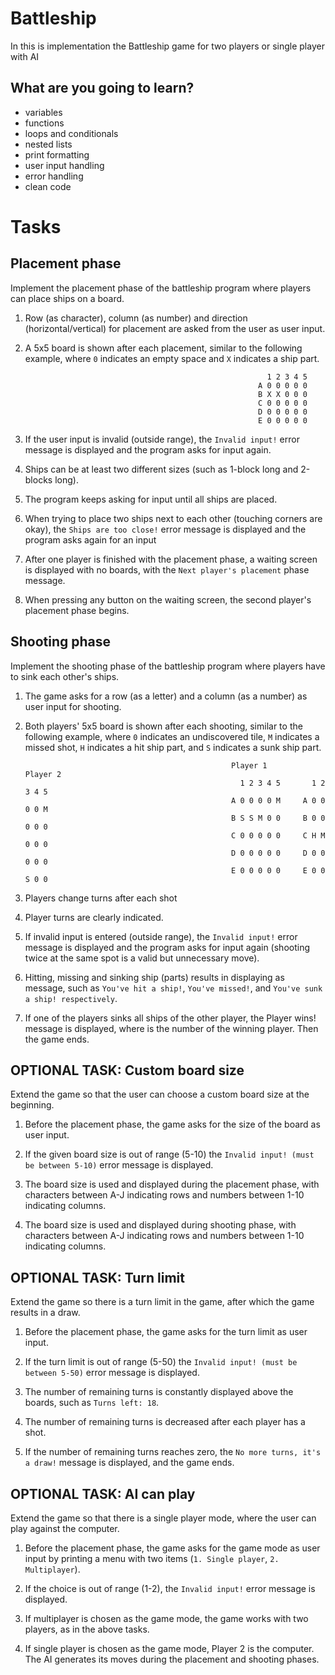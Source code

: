 # Battleship

In this is  implementation the Battleship game for two players or single player with AI
## What are you going to learn?
  - variables
  - functions
  - loops and conditionals
  - nested lists
  - print formatting
  - user input handling
  - error handling
  - clean code
  
# Tasks
## Placement phase
Implement the placement phase of the battleship program where players can place ships on a board.

  1. Row (as character), column (as number) and direction (horizontal/vertical) for placement are asked from the user as user input.

  2. A 5x5 board is shown after each placement, similar to the following example, where `0` indicates an empty space and `X` indicates a ship part.

                                                               1 2 3 4 5
                                                             A 0 0 0 0 0
                                                             B X X 0 0 0
                                                             C 0 0 0 0 0
                                                             D 0 0 0 0 0
                                                             E 0 0 0 0 0


  3. If the user input is invalid (outside range), the `Invalid input!` error message is displayed and the program asks for input again.

  4. Ships can be at least two different sizes (such as 1-block long and 2-blocks long).

  5. The program keeps asking for input until all ships are placed.

  6. When trying to place two ships next to each other (touching corners are okay), the `Ships are too close!` error message is displayed and the program asks again for an input

  7. After one player is finished with the placement phase, a waiting screen is displayed with no boards, with the `Next player's placement` phase message.

  8. When pressing any button on the waiting screen, the second player's placement phase begins.

## Shooting phase
  Implement the shooting phase of the battleship program where players have to sink each other's ships.

  1. The game asks for a row (as a letter) and a column (as a number) as user input for shooting.

  2. Both players' 5x5 board is shown after each shooting, similar to the following example, where `0` indicates an undiscovered tile, `M` indicates a missed shot, `H` indicates a hit ship part, and `S` indicates a sunk ship part.

  
                                                       Player 1        Player 2
                                                         1 2 3 4 5       1 2 3 4 5
                                                       A 0 0 0 0 M     A 0 0 0 0 M
                                                       B S S M 0 0     B 0 0 0 0 0
                                                       C 0 0 0 0 0     C H M 0 0 0
                                                       D 0 0 0 0 0     D 0 0 0 0 0
                                                       E 0 0 0 0 0     E 0 0 S 0 0
  3. Players change turns after each shot

  4. Player turns are clearly indicated.

  5. If invalid input is entered (outside range), the `Invalid input!` error message is displayed and the program asks for input again (shooting twice at the same spot is a valid but unnecessary move).

  6. Hitting, missing and sinking ship (parts) results in displaying as message, such as `You've hit a ship!`, `You've missed!`, and `You've sunk a ship! respectively`.

  7. If one of the players sinks all ships of the other player, the Player <n> wins! message is displayed, where is the number of the winning player. Then the game ends.

## OPTIONAL TASK: Custom board size
  
Extend the game so that the user can choose a custom board size at the beginning.

  1. Before the placement phase, the game asks for the size of the board as user input.

  2. If the given board size is out of range (5-10) the `Invalid input! (must be between 5-10)` error message is displayed.

  3. The board size is used and displayed during the placement phase, with characters between A-J indicating rows and numbers between 1-10 indicating columns.

  4. The board size is used and displayed during shooting phase, with characters between A-J indicating rows and numbers between 1-10 indicating columns.

## OPTIONAL TASK: Turn limit
Extend the game so there is a turn limit in the game, after which the game results in a draw.

  1. Before the placement phase, the game asks for the turn limit as user input.

  2. If the turn limit is out of range (5-50) the `Invalid input! (must be between 5-50)` error message is displayed.

  3. The number of remaining turns is constantly displayed above the boards, such as `Turns left: 18`.

  4. The number of remaining turns is decreased after each player has a shot.

  5. If the number of remaining turns reaches zero, the `No more turns, it's a draw!` message is displayed, and the game ends.

## OPTIONAL TASK: AI can play
Extend the game so that there is a single player mode, where the user can play against the computer.

  1. Before the placement phase, the game asks for the game mode as user input by printing a menu with two items (`1. Single player`, `2. Multiplayer`).

  2. If the choice is out of range (1-2), the `Invalid input!` error message is displayed.

  3. If multiplayer is chosen as the game mode, the game works with two players, as in the above tasks.

  4. If single player is chosen as the game mode, Player 2 is the computer. The AI generates its moves during the placement and shooting phases.

